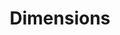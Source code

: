 ---
bigquery: https://console.cloud.google.com/bigquery?p=covid-19-dimensions-ai&page=table&d=data&t=publications
contributors: Digital Science, https://www.digital-science.com/
cost: Free for personal, non-commercial use.
description: Dimensions contains more than 100 million publications, ranging from
  articles published in scholarly journals, books and book chapters, to preprints
  and conference proceedings. All publications are contextualized with linked data
  sets, funding, publications, patents, clinical trials, and policy documents. You
  can also view associated categories, funders, institutions, and researcher profiles.
documentation: https://docs.dimensions.ai/bigquery/index.html
last_edit: 04/10/2022, 11:52:10
location: https://www.dimensions.ai/products/free/
maintained_by: Digital Science, https://www.digital-science.com/
schema_fields:
- associated_publication_arxiv_id
- concepts
- resulting_publication_ids
- funding_aud
- family_count
- cited_by_ids
- filing_status
- language
- kind
- funding_usd
- funder_org_state_codes
- expiration_year
- funding_cny
- proceedings_title
- category_rcdc
- date_modified
- cpc
- acknowledgements
- citations_count
- repository_id
- categories
- assignee_orgs
- expiration_date
- altmetrics
- arxiv_id
- priority_year
- resulting_publication_doi
- acronym
- research_org_countries
- established
- interventions
- category_sdg
- authors
- wikipedia_url
- id
- funding_chf
- application_number
- funder_org_acronyms
- granted_date
- email_address
- family_members_ids
- original_assignee_orgs
- registry
- category_icrp_ct
- title
- aliases
- abstract
- investigators
- book_title
- funding_jpy
- research_org_country_names
- ipcr
- date_normal
- pmid
- book_series_title
- research_org_state_codes
- metrics
- associated_publication_pmid
- current_assignee_countries
- research_org_cities
- legal_events
- journal_lists
- repository_url
- end_date
- granted_year
- jurisdiction
- foa_number
- publication_year
- open_access_categories_v2
- start_date
- conditions
- funder_org_countries
- original_title
- types
- inventor_names
- year
- phase
- funding_nzd
- citation_string
- category_hra
- grant_number
- created_date
- reference_ids
- date_imported_gbq
- links
- source_id
- embargo_date
- description
- funding_details
- journal
- supporting_grant_ids
- category_icrp_cso
- volume
- end_year
- organisation_details
- category_hrcs_rac
- legal_status
- conference
- date
- research_orgs
- original_assignee_countries
- editors
- name
- funder_countries
- funder_org
- pages
- mesh_terms
- date_inserted
- date_online
- clinical_trial_ids
- funder_orgs
- funding_cad
- isbn
- original_assignee
- current_assignee
- start_year
- pmcid
- acronyms
- category_bra
- open_access_categories
- funding_eur
- external_ids
- researcher_ids
- status
- relationships
- associated_publication_doi
- category_hrcs_hc
- filing_date
- research_org_state_names
- date_print
- priority_date
- active_years
- citations
- publication_ids
- publication_date
- linkout
- mesh_headings
- associated_publication_id
- category_for
- subtitles
- patent_ids
- issue
- category_uoa
- filing_year
- publisher
- funding_amount
- type
- research_org_city_names
- doi
- gender
- funding_currency
- repository_name
- address
- associated_grant_ids
- labels
- current_assignee_orgs
- eisbn
- original_abstract
- family_id
- parent_id
- assignee_countries
- brief_title
- funding_gbp
- license
- funder_org_cities
shortname: dimensions
tags:
- scholarly literature
- patents
- funding
- clinical trials
- academic profiles
terms_of_use: 'Use of both the Dimensions COVID-19 dataset and full Dimensions dataset
  are subject to the Dimensions Terms of use: https://www.dimensions.ai/policies-terms-legal '
title: Dimensions
uuid: dcff88bd-fe6b-4fdb-8159-809bf9d7bc1c
---